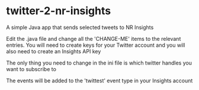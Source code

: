 # twitter-2-nr-insights
A simple Java app that sends selected tweets to NR Insights

Edit the .java file and change all the 'CHANGE-ME' items to the relevant entries.
You will need to create keys for your Twitter account and you will also need to create an Insights API key

The only thing you need to change in the ini file is which twitter handles you want to subscribe to

The events will be added to the 'twittest' event type in your Insights account
